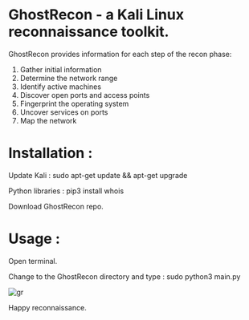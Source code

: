 # GhostRecon - a Kali Linux reconnaissance toolkit.

GhostRecon provides information for each step of the recon phase: 

   1. Gather initial information
   2. Determine the network range
   3. Identify active machines
   4. Discover open ports and access points
   5. Fingerprint the operating system
   6. Uncover services on ports
   7. Map the network

# Installation : 

Update Kali : sudo apt-get update && apt-get upgrade

Python libraries : pip3 install whois

Download GhostRecon repo.

# Usage : 

Open terminal. 

Change to the GhostRecon directory and type : sudo python3 main.py

![gr](https://user-images.githubusercontent.com/10816773/53376627-e399f800-3956-11e9-8aa4-a3cb28d0ad82.png)

Happy reconnaissance. 
